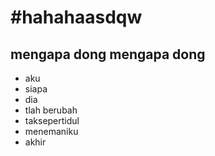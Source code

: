 #hahahaasdqw
==
mengapa dong
mengapa dong
--
- aku
- siapa
- dia
- tlah berubah
- taksepertidul
- menemaniku
- akhir
